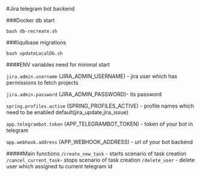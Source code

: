 #Jira telegram bot backend

###Docker db start

```bash db-recreate.sh```

###liquibase migrations 

```bash updateLocalDb.sh```

####ENV variables need for minimal start

`jira.admin.username` (JIRA_ADMIN_USERNAME) - jira user which has permissions to fetch projects
 
`jira.admin.password` (JIRA_ADMIN_PASSWORD)- its password
 
`spring.profiles.active` (SPRING_PROFILES_ACTIVE) - profile names which need to be enabled default(jira_update,jira_issue)
 
`app.telegrambot.token` (APP_TELEGRAMBOT_TOKEN) - token of your bot in telegram
 
`app.webhook.address` (APP_WEBHOOK_ADDRESS) - url of your bot backend


#####Main functions
`/create_new_task` - starts scenario of task creation
`/cancel_current_task`- stops scenario of task creation
`/delete_user` - delete user which assigned tu current telegram id
